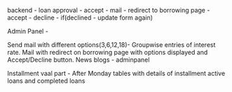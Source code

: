 <!-- Purpose - dropdown - 
    Education 10/10
    House 10/10
    Business 8/10
    Medical 5/10
    Car 6/10
    Others 4/10 -->
backend - loan approval - accept - mail - redirect to borrowing page - accept - decline - if(declined - update form again)
<!-- Collateral type(dropdown) and Value -->

Admin Panel - 
<!-- Verified table on different page -->
Send mail with different options(3,6,12,18)- Groupwise entries of interest rate. 
Mail with redirect on borrowing page with options displayed and Accept/Decline button.
News blogs - adminpanel

Installment vaal part - After Monday
tables with details of installment 
active loans and completed loans



